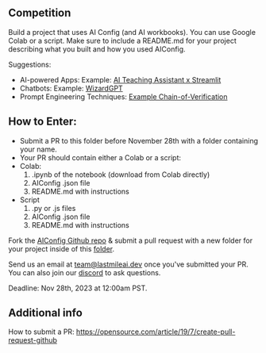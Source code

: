 ## Competition

Build a project that uses AI Config (and AI workbooks). You can use Google Colab or a script. Make sure to include a README.md for your project describing what you built and how you used AIConfig.

Suggestions:

- AI-powered Apps: Example: [AI Teaching Assistant x Streamlit](https://github.com/lastmile-ai/aiconfig/tree/main/cookbooks/Basic-Prompt-Routing)
- Chatbots: Example: [WizardGPT](https://github.com/lastmile-ai/aiconfig/tree/main/cookbooks/Wizard-GPT)
- Prompt Engineering Techniques: [Example Chain-of-Verification](https://github.com/lastmile-ai/aiconfig/tree/main/cookbooks/Chain-of-Verification)

## How to Enter:

- Submit a PR to this folder before November 28th with a folder containing your name.
- Your PR should contain either a Colab or a script:
- Colab:
  1. .ipynb of the notebook (download from Colab directly)
  2. AIConfig .json file
  3. README.md with instructions
- Script
  1. .py or .js files
  2. AIConfig .json file
  3. README.md with instructions

Fork the [AIConfig Github repo](https://github.com/lastmile-ai/aiconfig) & submit a pull request with a new folder for your project inside of this [folder](https://github.com/lastmile-ai/aiconfig/tree/main/workshops/Stanford/competition).

Send us an email at [team@lastmileai.dev](mailto:team@lastmileai.dev) once you've submitted your PR. You can also join our [discord](https://discord.com/invite/xBhNKTetGx) to ask questions.

Deadline: Nov 28th, 2023 at 12:00am PST.

## Additional info

How to submit a PR: https://opensource.com/article/19/7/create-pull-request-github
